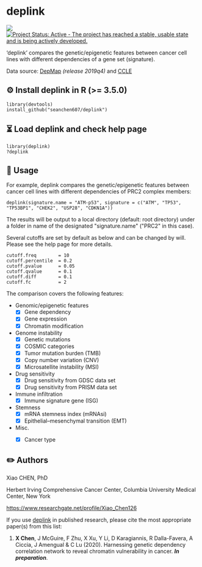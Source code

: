 # deplink
<!--
: an R package to compare the genetic/epigenetic features between cancer cell lines with different dependencies of a gene set (signature)
-->

[![](https://img.shields.io/badge/release%20version-0.99.0-green.svg)](https://github.com/seanchen607/deplink)
[![Project Status: Active - The project has reached a stable, usable state and is being actively developed.](http://www.repostatus.org/badges/latest/active.svg)](http://www.repostatus.org/#active)

‘deplink’ compares the genetic/epigenetic features between cancer cell lines with different dependencies of a gene set (signature).

Data source: [DepMap](https://depmap.org/portal/) *(release 2019q4)* and [CCLE](https://portals.broadinstitute.org/ccle)

<!--
<a href="https://doi.org/10.1111/1755-0998.13023"><img src="docs/schematic.png" height="100" align="center" /></a>
-->

## :gear: Install deplink in R (>= 3.5.0)

	library(devtools)
	install_github("seanchen607/deplink")
	
## :hourglass_flowing_sand: Load deplink and check help page

	library(deplink)
	?deplink

## :dna: Usage 

For example, deplink compares the genetic/epigenetic features between cancer cell lines with different dependencies of PRC2 complex members:

	deplink(signature.name = "ATM-p53", signature = c("ATM", "TP53", "TP53BP1", "CHEK2", "USP28", "CDKN1A"))

The results will be output to a local directory (default: root directory) under a folder in name of the designated "signature.name" ("PRC2" in this case).

Several cutoffs are set by default as below and can be changed by will. Please see the help page for more details.

	cutoff.freq        = 10
    cutoff.percentile  = 0.2
    cutoff.pvalue      = 0.05
    cutoff.qvalue      = 0.1
    cutoff.diff        = 0.1
    cutoff.fc          = 2

The comparison covers the following features:

* Genomic/epigenetic features
  - [x] Gene dependency
  - [x] Gene expression
  - [x] Chromatin modification

* Genome instability
  - [x] Genetic mutations
  - [x] COSMIC categories
  - [x] Tumor mutation burden (TMB)
  - [x] Copy number variation (CNV)
  - [x] Microsatellite instability (MSI) 

* Drug sensitivity
  - [x] Drug sensitivity from GDSC data set
  - [x] Drug sensitivity from PRISM data set

* Immune infiltration
  - [x] Immune signature gene (ISG) 

* Stemness
  - [x] mRNA stemness index (mRNAsi)
  - [x] Epithelial–mesenchymal transition (EMT) 

* Misc.
  - [x] Cancer type


<!--
## :orange_book: What is Programmed Ribosomal Frameshifting (PRF)?

<a href="https://doi.org/10.1016/j.febslet.2013.03.002"><img src="docs/Structural-diversity.png" height="400" align="center" /></a>
- From [*Mauger et al., 2013, FEBS Letters*](https://doi.org/10.1016/j.febslet.2013.03.002)

Ribosomal frameshifting, also known as translational frameshifting or translational recoding, is a biological phenomenon 
that occurs during translation that results in the production of multiple, unique proteins from a single mRNA. 
The process can be programmed by the nucleotide sequence of the mRNA and is sometimes affected by the secondary, 3-dimensional mRNA structure.
It has been described mainly in viruses (especially retroviruses), retrotransposons and bacterial insertion elements, and also in some cellular genes.

For details, please visit [Ribosomal frameshift](https://en.wikipedia.org/wiki/Ribosomal_frameshift).
-->

## :pencil2: Authors

Xiao CHEN, PhD

Herbert Irving Comprehensive Cancer Center, Columbia University Medical Center, New York

<https://www.researchgate.net/profile/Xiao_Chen126>

<!-- [![Twitter](https://img.shields.io/twitter/url/http/shields.io.svg?style=social&logo=twitter)](https://twitter.com/intent/tweet?hashtags=deplink&url=https://github.com/seanchen607/deplink&screen_name=SC607) -->

If you use [deplink](https://github.com/seanchen607/deplink) in
published research, please cite the most appropriate paper(s) from this
list:

1.  **X Chen**, J McGuire, F Zhu, X Xu, Y Li, D Karagiannis, R Dalla-Favera, A Ciccia, J Amengual & C Lu (2020). 
    Harnessing genetic dependency correlation network to reveal chromatin vulnerability in cancer.
    ***In preparation***.
